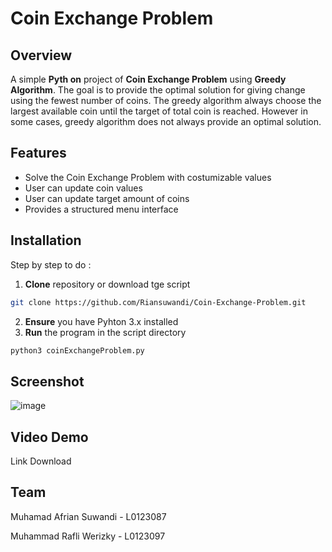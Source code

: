 # Coin Exchange Problem

## Overview

A simple **Pyth
on** project of **Coin Exchange Problem** using **Greedy Algorithm**. The goal is to provide the optimal solution for giving change using the fewest number of coins. The greedy algorithm always choose the largest available coin until the target of total coin is reached. However in some cases, greedy algorithm does not always provide an optimal solution.

## Features

- Solve the Coin Exchange Problem with costumizable values
- User can update coin values
- User can update target amount of coins
- Provides a structured menu interface

## Installation

Step by step to do :

1. **Clone** repository or download tge script
```bash
git clone https://github.com/Riansuwandi/Coin-Exchange-Problem.git
```
2. **Ensure** you have Pyhton 3.x installed
3. **Run** the program in the script directory
```bash
python3 coinExchangeProblem.py
```
   
## Screenshot
![image](https://github.com/user-attachments/assets/1f32fe53-922c-4dfe-9c20-766917332ee3)

## Video Demo

Link Download


## Team

Muhamad Afrian Suwandi - L0123087

Muhammad Rafli Werizky - L0123097
